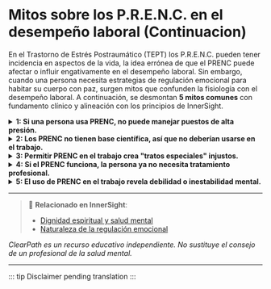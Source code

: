 ﻿# Mitos sobre los P.R.E.N.C. en el desempeño laboral (Continuacion)

En el Trastorno de Estrés Postraumático (TEPT) los P.R.E.N.C. pueden tener incidencia en aspectos de la vida, la idea errónea de que el PRENC puede afectar o influir engativamente en el desempeño laboral. Sin embargo, cuando una persona necesita estrategias de regulación emocional para habitar su cuerpo con paz, surgen mitos que confunden la fisiología con el desempeño laboral. A continuación, se desmontan **5 mitos comunes** con fundamento clínico y alineación con los principios de InnerSight.

<details>
<summary><strong>1: Si una persona usa PRENC, no puede manejar puestos de alta presión.</strong></summary>

<strong>Realidad:</strong> Muchas personas con TEPT que usan PRENC desempeñan roles exigentes en medicina, emergencias, educación o liderazgo. Sus estrategias les permiten gestionar el estrés acumulado y mantener un alto rendimiento sostenible.<br>
<strong>Riesgo:</strong> Este mito puede limitar las oportunidades de crecimiento profesional y perpetuar la discriminación en puestos de responsabilidad.
</details>

<details>
<summary><strong>2: Los PRENC no tienen base científica, así que no deberían usarse en el trabajo.</strong></summary>

<strong>Realidad:</strong> Aunque algunos PRENC no están formalmente validados, muchos se basan en principios respaldados (como la estimulación sensorial, la conexión con la naturaleza o la expresión creativa). Lo relevante es si la estrategia ayuda a la persona a funcionar sin interferir con los demás.<br>
<strong>Riesgo:</strong> Rechazar estrategias efectivas basándose únicamente en criterios de validación formal puede privar a las personas de herramientas que les funcionan.
</details>

<details>
<summary><strong>3: Permitir PRENC en el trabajo crea "tratos especiales" injustos.</strong></summary>

<strong>Realidad:</strong> Las adaptaciones razonables (como pausas breves o el uso de auriculares para reducir sobreestimulación) no son privilegios, sino ajustes necesarios para garantizar equidad. Al igual que se permite una silla ergonómica a quien tiene lumbalgia, se puede permitir un PRENC a quien regula su ansiedad postraumática.<br>
<strong>Riesgo:</strong> Este mito puede crear un ambiente laboral inequitativo que niegue las adaptaciones necesarias para la inclusión y el bienestar de todos los empleados.
</details>

<details>
<summary><strong>4: Si el PRENC funciona, la persona ya no necesita tratamiento profesional.</strong></summary>

<strong>Realidad:</strong> Los PRENC suelen ser complementos, no sustitutos, del tratamiento clínico. Una persona puede usar PRENC en el trabajo mientras continúa terapia, y esto refleja un enfoque integral, no una dependencia inadecuada.<br>
<strong>Riesgo:</strong> Esta confusión puede llevar a interrumpir tratamientos necesarios o a no buscar ayuda profesional cuando se requiere, agravando los síntomas.
</details>

<details>
<summary><strong>5: El uso de PRENC en el trabajo revela debilidad o inestabilidad mental.</strong></summary>

<strong>Realidad:</strong> Al contrario: usar PRENC demuestra autorregulación, responsabilidad y compromiso con el entorno laboral. Es un acto de fortaleza gestionar activamente el impacto del TEPT para seguir contribuyendo de manera efectiva.<br>
<strong>Riesgo:</strong> Este estigma puede llevar a la autoestigmatización, reduciendo la autoestima y la confianza en las propias capacidades laborales.
</details>

---

> 🔗 **Relacionado en InnerSight**:  
> - [Dignidad espiritual y salud mental](https://inner-clarity.github.io/InnerSight/es#dignidad-espiritual-y-salud-mental)  
> - [Naturaleza de la regulación emocional](https://inner-clarity.github.io/InnerSight/es#naturaleza-de-la-regulación-emocional)

*ClearPath es un recurso educativo independiente. No sustituye el consejo de un profesional de la salud mental.*

---

::: tip
Disclaimer pending translation
:::
